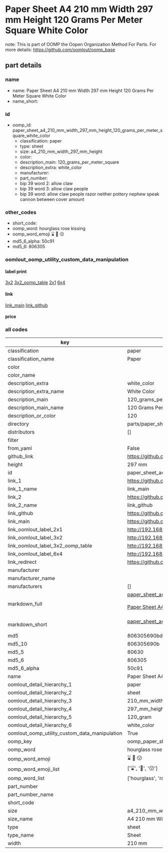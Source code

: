 # Paper Sheet A4 210 mm Width 297 mm Height 120 Grams Per Meter Square White Color  

note: This is part of OOMP the Oopen Organization Method For Parts. For more details: https://github.com/oomlout/oomp_base

##  part details
  







### name
* name: Paper Sheet A4 210 mm Width 297 mm Height 120 Grams Per Meter Square White Color
* name_short: 
### id
* oomp_id: paper_sheet_a4_210_mm_width_297_mm_height_120_grams_per_meter_square_white_color
  * classification: paper
  * type: sheet
  * size: a4_210_mm_width_297_mm_height
  * color: 
  * description_main: 120_grams_per_meter_square
  * description_extra: white_color
  * manufacturer: 
  * part_number: 
  * bip 39 word 2: allow claw
  * bip 39 word 3: allow claw people
  * bip 39 word: allow claw people razor neither pottery nephew speak cannon between cover amount

### other_codes
* short_code: 
* oomp_word: hourglass rose kissing
* oomp_word_emoji :hourglass: :rose: :kissing:
* md5_6_alpha: 50c91
* md5_6: 806305






### oomlout_oomp_utility_custom_data_manipulation
#### label print
[3x2](http://192.168.1.245:1112/?label=oomp%2050c91)
[3x2_oomp_table](http://192.168.1.108:1112/?label=oomp%2050c91)
[2x1](http://192.168.1.242:1112/?label=oomp%2050c91)
[6x4](http://192.168.1.55:1112/?label=oomp%2050c91)    

#### link

[link_main](https://github.com/oomlout/oomlout_oomp_version_1_messy/tree/main/parts/paper_sheet_a4_210_mm_width_297_mm_height_120_grams_per_meter_square_white_color) [link_github](https://github.com/oomlout/oomlout_oomp_version_1_messy/tree/main/parts/paper_sheet_a4_210_mm_width_297_mm_height_120_grams_per_meter_square_white_color)                             

#### price







### all codes 
| key | value |  
| --- | --- |  
| classification | paper |  
| classification_name | Paper |  
| color |  |  
| color_name |  |  
| description_extra | white_color |  
| description_extra_name | White Color |  
| description_main | 120_grams_per_meter_square |  
| description_main_name | 120 Grams Per Meter Square |  
| description_or_color | 120 |  
| directory | parts/paper_sheet_a4_210_mm_width_297_mm_height_120_grams_per_meter_square_white_color |  
| distributors | [] |  
| filter |  |  
| from_yaml | False |  
| github_link | https://github.com/oomlout/oomlout_oomp_part_src/tree/main/parts/paper_sheet_a4_210_mm_width_297_mm_height_120_grams_per_meter_square_white_color |  
| height | 297 mm |  
| id | paper_sheet_a4_210_mm_width_297_mm_height_120_grams_per_meter_square_white_color |  
| link_1 | https://github.com/oomlout/oomlout_oomp_version_1_messy/tree/main/parts/paper_sheet_a4_210_mm_width_297_mm_height_120_grams_per_meter_square_white_color |  
| link_1_name | link_main |  
| link_2 | https://github.com/oomlout/oomlout_oomp_version_1_messy/tree/main/parts/paper_sheet_a4_210_mm_width_297_mm_height_120_grams_per_meter_square_white_color |  
| link_2_name | link_github |  
| link_github | https://github.com/oomlout/oomlout_oomp_version_1_messy/tree/main/parts/paper_sheet_a4_210_mm_width_297_mm_height_120_grams_per_meter_square_white_color |  
| link_main | https://github.com/oomlout/oomlout_oomp_version_1_messy/tree/main/parts/paper_sheet_a4_210_mm_width_297_mm_height_120_grams_per_meter_square_white_color |  
| link_oomlout_label_2x1 | http://192.168.1.242:1112/?label=oomp%2050c91 |  
| link_oomlout_label_3x2 | http://192.168.1.245:1112/?label=oomp%2050c91 |  
| link_oomlout_label_3x2_oomp_table | http://192.168.1.108:1112/?label=oomp%2050c91 |  
| link_oomlout_label_6x4 | http://192.168.1.55:1112/?label=oomp%2050c91 |  
| link_redirect | https://github.com/oomlout/oomlout_oomp_version_1_messy/tree/main/parts/paper_sheet_a4_210_mm_width_297_mm_height_120_grams_per_meter_square_white_color |  
| manufacturer |  |  
| manufacturer_name |  |  
| manufacturers | [] |  
| markdown_full | [paper_sheet_a4_210_mm_width_297_mm_height_120_grams_per_meter_square_white_color](none)<br>[](none)<br>[Paper Sheet A4 210 Mm Width 297 Mm Height 120 Grams Per Meter Square White Color](none)<br><br> |  
| markdown_short | [paper_sheet_a4_210_mm_width_297_mm_height_120_grams_per_meter_square_white_color](none)<br><br> |  
| md5 | 806305690bd0d28aa3ca1b2b458a8035 |  
| md5_10 | 806305690b |  
| md5_5 | 80630 |  
| md5_6 | 806305 |  
| md5_6_alpha | 50c91 |  
| name | Paper Sheet A4 210 mm Width 297 mm Height 120 Grams Per Meter Square White Color |  
| oomlout_detail_hierarchy_1 | paper |  
| oomlout_detail_hierarchy_2 | sheet |  
| oomlout_detail_hierarchy_3 | 210_mm_width |  
| oomlout_detail_hierarchy_4 | 297_mm_height |  
| oomlout_detail_hierarchy_5 | 120_gram |  
| oomlout_detail_hierarchy_6 | white_color |  
| oomlout_oomp_utility_custom_data_manipulation | True |  
| oomp_key | oomp_paper_sheet_a4_210_mm_width_297_mm_height_120_grams_per_meter_square_white_color |  
| oomp_word | hourglass rose kissing |  
| oomp_word_emoji | :hourglass: :rose: :kissing: |  
| oomp_word_emoji_list | [':hourglass:', ':rose:', ':kissing:'] |  
| oomp_word_list | ['hourglass', 'rose', 'kissing'] |  
| part_number |  |  
| part_number_name |  |  
| short_code |  |  
| size | a4_210_mm_width_297_mm_height |  
| size_name | A4 210 mm Width 297 mm Height |  
| type | sheet |  
| type_name | Sheet |  
| width | 210 mm |  
